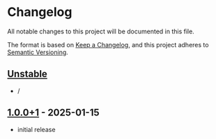 # Changelog

All notable changes to this project will be documented in this file.

The format is based on [Keep a Changelog],
and this project adheres to [Semantic Versioning].

## [Unstable]

- /

## [1.0.0+1] - 2025-01-15

- initial release

<!-- Links -->
[keep a changelog]: https://keepachangelog.com/en/1.0.0/
[semantic versioning]: https://semver.org/spec/v2.0.0.html

<!-- Versions -->
[Unstable]: https://github.com/Sable-20/yliopia/dev
[1.0.0+1]: https://github.com/Author/Repository/releases/tag/v1.0.0+1